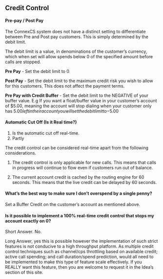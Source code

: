 <h2>Credit Control</h2>

<h4><b>Pre-pay / Post Pay</b></h4>

The ConnexCS system does not have a distinct setting to differentiate between Pre and Post pay customers. This is simply determined by the debit limit.

The debit limit is a value, in denominations of the customer’s currency, which when set will allow spends below 0 of the specified amount before calls are stopped.

<b>Pre Pay</b> - Set the debit limit to 0

<b>Post Pay</b> - Set the debit limit to the maximum credit risk you wish to allow for this customers. This does not affect the payment terms.

<b>Pre Pay with Credit Buffer</b> - Set the debit limit to the NEGATIVE of your buffer value. E.g If you want a float/buffer value in your customer’s account of $5.00, meaning the account will stop dialing when your customer only has $5.00 left in their account you will set the debit limit to -$5.00

 
<h4><b>Automatic Cut Off (Is it Real time?)</b></h4>

1. Is the automatic cut off real-time.
2. Partly

The credit control can be considered real-time apart from the following considerations.

1. The credit control is only applicable for new calls. This means that calls in progress will continue to flow even if customers run out of balance.

2. The current account credit is cached by the routing engine for 60 seconds. This means that the live credit can be delayed by 60 seconds.

<h4><b>What’s the best way to make sure I don’t overspend by a single penny?</b></h4>

Set a Buffer Credit on the customer’s account as mentioned above.

<h4><b>Is it possible to implement a 100% real-time credit control that stops my account exactly on 0?</b></h4>

Short Answer. No.

Long Answer, yes this is possible however the implementation of such strict features is not conducive to a high throughput platform. 
As multiple credit control techniques such as channel/cps throttling based on available credit; active call spending; and call duration/spend prediction, would all need to be implemented to make this type of feature scale effectively. If you REALLY want this feature, then you are welcome to request it in the Idea’s section of this site.
